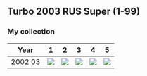 ## Turbo 2003 RUS Super (1-99)

### My collection

|  Year   |                                                                                                       1                                                                                                        |                                                                                                       2                                                                                                        |                                                                                                       3                                                                                                        |                                                                                                       4                                                                                                        |                                                                                                       5                                                                                                        |
|:-------:|:--------------------------------------------------------------------------------------------------------------------------------------------------------------------------------------------------------------:|:--------------------------------------------------------------------------------------------------------------------------------------------------------------------------------------------------------------:|:--------------------------------------------------------------------------------------------------------------------------------------------------------------------------------------------------------------:|:--------------------------------------------------------------------------------------------------------------------------------------------------------------------------------------------------------------:|:--------------------------------------------------------------------------------------------------------------------------------------------------------------------------------------------------------------:|
| 2002 03 | [<img src='thumbnails/outer/2002_03.1.0.png'>](https://raw.githubusercontent.com/vlegchilkin/collection/552d174ffae5ef0cb72467d9bb9c42f63dd9246b/gum_wrappers/kent/turbo/2003/RUS/super/outer/2002_03.1.0.png) | [<img src='thumbnails/outer/2002_03.2.0.png'>](https://raw.githubusercontent.com/vlegchilkin/collection/552d174ffae5ef0cb72467d9bb9c42f63dd9246b/gum_wrappers/kent/turbo/2003/RUS/super/outer/2002_03.2.0.png) | [<img src='thumbnails/outer/2002_03.3.0.png'>](https://raw.githubusercontent.com/vlegchilkin/collection/552d174ffae5ef0cb72467d9bb9c42f63dd9246b/gum_wrappers/kent/turbo/2003/RUS/super/outer/2002_03.3.0.png) | [<img src='thumbnails/outer/2002_03.4.0.png'>](https://raw.githubusercontent.com/vlegchilkin/collection/552d174ffae5ef0cb72467d9bb9c42f63dd9246b/gum_wrappers/kent/turbo/2003/RUS/super/outer/2002_03.4.0.png) | [<img src='thumbnails/outer/2002_03.5.0.png'>](https://raw.githubusercontent.com/vlegchilkin/collection/552d174ffae5ef0cb72467d9bb9c42f63dd9246b/gum_wrappers/kent/turbo/2003/RUS/super/outer/2002_03.5.0.png) |

<span style="display: inline-block;">
	<a href='https://raw.githubusercontent.com/vlegchilkin/collection/bb62183bbbef6b8d8eb049662fe9d50fc2c40ec8/gum_wrappers/kent/turbo/2003/RUS/super/inner/1.0.png' title=''><img src='thumbnails/inner/1.0.png' alt=''></a>
</span>
<span style="display: inline-block;">
	<a href='https://raw.githubusercontent.com/vlegchilkin/collection/bb62183bbbef6b8d8eb049662fe9d50fc2c40ec8/gum_wrappers/kent/turbo/2003/RUS/super/inner/2.0.png' title=''><img src='thumbnails/inner/2.0.png' alt=''></a>
</span>
<span style="display: inline-block;">
	<a href='https://raw.githubusercontent.com/vlegchilkin/collection/bb62183bbbef6b8d8eb049662fe9d50fc2c40ec8/gum_wrappers/kent/turbo/2003/RUS/super/inner/3.0.png' title=''><img src='thumbnails/inner/3.0.png' alt=''></a>
</span>
<span style="display: inline-block;">
	<a href='https://raw.githubusercontent.com/vlegchilkin/collection/bb62183bbbef6b8d8eb049662fe9d50fc2c40ec8/gum_wrappers/kent/turbo/2003/RUS/super/inner/4.0.png' title=''><img src='thumbnails/inner/4.0.png' alt=''></a>
</span>
<span style="display: inline-block;">
	<a href='https://raw.githubusercontent.com/vlegchilkin/collection/bb62183bbbef6b8d8eb049662fe9d50fc2c40ec8/gum_wrappers/kent/turbo/2003/RUS/super/inner/5.0.png' title=''><img src='thumbnails/inner/5.0.png' alt=''></a>
</span>
<span style="display: inline-block;">
	<a href='https://raw.githubusercontent.com/vlegchilkin/collection/bb62183bbbef6b8d8eb049662fe9d50fc2c40ec8/gum_wrappers/kent/turbo/2003/RUS/super/inner/6.0.png' title=''><img src='thumbnails/inner/6.0.png' alt=''></a>
</span>
<span style="display: inline-block;">
	<a href='https://raw.githubusercontent.com/vlegchilkin/collection/bb62183bbbef6b8d8eb049662fe9d50fc2c40ec8/gum_wrappers/kent/turbo/2003/RUS/super/inner/7.0.png' title=''><img src='thumbnails/inner/7.0.png' alt=''></a>
</span>
<span style="display: inline-block;">
	<a href='https://raw.githubusercontent.com/vlegchilkin/collection/bb62183bbbef6b8d8eb049662fe9d50fc2c40ec8/gum_wrappers/kent/turbo/2003/RUS/super/inner/8.0.png' title=''><img src='thumbnails/inner/8.0.png' alt=''></a>
</span>
<span style="display: inline-block;">
	<a href='https://raw.githubusercontent.com/vlegchilkin/collection/bb62183bbbef6b8d8eb049662fe9d50fc2c40ec8/gum_wrappers/kent/turbo/2003/RUS/super/inner/9.0.png' title=''><img src='thumbnails/inner/9.0.png' alt=''></a>
</span>
<span style="display: inline-block;">
	<a href='https://raw.githubusercontent.com/vlegchilkin/collection/bb62183bbbef6b8d8eb049662fe9d50fc2c40ec8/gum_wrappers/kent/turbo/2003/RUS/super/inner/10.0.png' title=''><img src='thumbnails/inner/10.0.png' alt=''></a>
</span>
<span style="display: inline-block;">
	<a href='https://raw.githubusercontent.com/vlegchilkin/collection/bb62183bbbef6b8d8eb049662fe9d50fc2c40ec8/gum_wrappers/kent/turbo/2003/RUS/super/inner/11.0.png' title=''><img src='thumbnails/inner/11.0.png' alt=''></a>
</span>
<span style="display: inline-block;">
	<a href='https://raw.githubusercontent.com/vlegchilkin/collection/bb62183bbbef6b8d8eb049662fe9d50fc2c40ec8/gum_wrappers/kent/turbo/2003/RUS/super/inner/12.0.png' title=''><img src='thumbnails/inner/12.0.png' alt=''></a>
</span>
<span style="display: inline-block;">
	<a href='https://raw.githubusercontent.com/vlegchilkin/collection/bb62183bbbef6b8d8eb049662fe9d50fc2c40ec8/gum_wrappers/kent/turbo/2003/RUS/super/inner/13.0.png' title=''><img src='thumbnails/inner/13.0.png' alt=''></a>
</span>
<span style="display: inline-block;">
	<a href='https://raw.githubusercontent.com/vlegchilkin/collection/bb62183bbbef6b8d8eb049662fe9d50fc2c40ec8/gum_wrappers/kent/turbo/2003/RUS/super/inner/14.0.png' title=''><img src='thumbnails/inner/14.0.png' alt=''></a>
</span>
<span style="display: inline-block;">
	<a href='https://raw.githubusercontent.com/vlegchilkin/collection/bb62183bbbef6b8d8eb049662fe9d50fc2c40ec8/gum_wrappers/kent/turbo/2003/RUS/super/inner/15.0.png' title=''><img src='thumbnails/inner/15.0.png' alt=''></a>
</span>
<span style="display: inline-block;">
	<a href='https://raw.githubusercontent.com/vlegchilkin/collection/bb62183bbbef6b8d8eb049662fe9d50fc2c40ec8/gum_wrappers/kent/turbo/2003/RUS/super/inner/16.0.png' title=''><img src='thumbnails/inner/16.0.png' alt=''></a>
</span>
<span style="display: inline-block;">
	<a href='https://raw.githubusercontent.com/vlegchilkin/collection/bb62183bbbef6b8d8eb049662fe9d50fc2c40ec8/gum_wrappers/kent/turbo/2003/RUS/super/inner/17.0.png' title=''><img src='thumbnails/inner/17.0.png' alt=''></a>
</span>
<span style="display: inline-block;">
	<a href='https://raw.githubusercontent.com/vlegchilkin/collection/bb62183bbbef6b8d8eb049662fe9d50fc2c40ec8/gum_wrappers/kent/turbo/2003/RUS/super/inner/18.0.png' title=''><img src='thumbnails/inner/18.0.png' alt=''></a>
</span>
<span style="display: inline-block;">
	<a href='https://raw.githubusercontent.com/vlegchilkin/collection/bb62183bbbef6b8d8eb049662fe9d50fc2c40ec8/gum_wrappers/kent/turbo/2003/RUS/super/inner/19.0.png' title=''><img src='thumbnails/inner/19.0.png' alt=''></a>
</span>
<span style="display: inline-block;">
	<a href='https://raw.githubusercontent.com/vlegchilkin/collection/bb62183bbbef6b8d8eb049662fe9d50fc2c40ec8/gum_wrappers/kent/turbo/2003/RUS/super/inner/20.0.png' title=''><img src='thumbnails/inner/20.0.png' alt=''></a>
</span>
<span style="display: inline-block;">
	<a href='https://raw.githubusercontent.com/vlegchilkin/collection/bb62183bbbef6b8d8eb049662fe9d50fc2c40ec8/gum_wrappers/kent/turbo/2003/RUS/super/inner/21.0.png' title=''><img src='thumbnails/inner/21.0.png' alt=''></a>
</span>
<span style="display: inline-block;">
	<a href='https://raw.githubusercontent.com/vlegchilkin/collection/bb62183bbbef6b8d8eb049662fe9d50fc2c40ec8/gum_wrappers/kent/turbo/2003/RUS/super/inner/22.0.png' title=''><img src='thumbnails/inner/22.0.png' alt=''></a>
</span>
<span style="display: inline-block;">
	<a href='https://raw.githubusercontent.com/vlegchilkin/collection/bb62183bbbef6b8d8eb049662fe9d50fc2c40ec8/gum_wrappers/kent/turbo/2003/RUS/super/inner/23.0.png' title=''><img src='thumbnails/inner/23.0.png' alt=''></a>
</span>
<span style="display: inline-block;">
	<a href='https://raw.githubusercontent.com/vlegchilkin/collection/bb62183bbbef6b8d8eb049662fe9d50fc2c40ec8/gum_wrappers/kent/turbo/2003/RUS/super/inner/24.0.png' title=''><img src='thumbnails/inner/24.0.png' alt=''></a>
</span>
<span style="display: inline-block;">
	<a href='https://raw.githubusercontent.com/vlegchilkin/collection/bb62183bbbef6b8d8eb049662fe9d50fc2c40ec8/gum_wrappers/kent/turbo/2003/RUS/super/inner/25.0.png' title=''><img src='thumbnails/inner/25.0.png' alt=''></a>
</span>
<span style="display: inline-block;">
	<a href='https://raw.githubusercontent.com/vlegchilkin/collection/bb62183bbbef6b8d8eb049662fe9d50fc2c40ec8/gum_wrappers/kent/turbo/2003/RUS/super/inner/26.0.png' title=''><img src='thumbnails/inner/26.0.png' alt=''></a>
</span>
<span style="display: inline-block;">
	<a href='https://raw.githubusercontent.com/vlegchilkin/collection/bb62183bbbef6b8d8eb049662fe9d50fc2c40ec8/gum_wrappers/kent/turbo/2003/RUS/super/inner/27.0.png' title=''><img src='thumbnails/inner/27.0.png' alt=''></a>
</span>
<span style="display: inline-block;">
	<a href='https://raw.githubusercontent.com/vlegchilkin/collection/bb62183bbbef6b8d8eb049662fe9d50fc2c40ec8/gum_wrappers/kent/turbo/2003/RUS/super/inner/28.0.png' title=''><img src='thumbnails/inner/28.0.png' alt=''></a>
</span>
<span style="display: inline-block;">
	<a href='https://raw.githubusercontent.com/vlegchilkin/collection/bb62183bbbef6b8d8eb049662fe9d50fc2c40ec8/gum_wrappers/kent/turbo/2003/RUS/super/inner/29.0.png' title=''><img src='thumbnails/inner/29.0.png' alt=''></a>
</span>
<span style="display: inline-block;">
	<a href='https://raw.githubusercontent.com/vlegchilkin/collection/bb62183bbbef6b8d8eb049662fe9d50fc2c40ec8/gum_wrappers/kent/turbo/2003/RUS/super/inner/30.0.png' title=''><img src='thumbnails/inner/30.0.png' alt=''></a>
</span>
<span style="display: inline-block;">
	<a href='https://raw.githubusercontent.com/vlegchilkin/collection/bb62183bbbef6b8d8eb049662fe9d50fc2c40ec8/gum_wrappers/kent/turbo/2003/RUS/super/inner/31.0.png' title=''><img src='thumbnails/inner/31.0.png' alt=''></a>
</span>
<span style="display: inline-block;">
	<a href='https://raw.githubusercontent.com/vlegchilkin/collection/bb62183bbbef6b8d8eb049662fe9d50fc2c40ec8/gum_wrappers/kent/turbo/2003/RUS/super/inner/32.0.png' title=''><img src='thumbnails/inner/32.0.png' alt=''></a>
</span>
<span style="display: inline-block;">
	<a href='https://raw.githubusercontent.com/vlegchilkin/collection/bb62183bbbef6b8d8eb049662fe9d50fc2c40ec8/gum_wrappers/kent/turbo/2003/RUS/super/inner/33.0.png' title=''><img src='thumbnails/inner/33.0.png' alt=''></a>
</span>
<span style="display: inline-block;">
	<a href='https://raw.githubusercontent.com/vlegchilkin/collection/bb62183bbbef6b8d8eb049662fe9d50fc2c40ec8/gum_wrappers/kent/turbo/2003/RUS/super/inner/34.0.png' title=''><img src='thumbnails/inner/34.0.png' alt=''></a>
</span>
<span style="display: inline-block;">
	<a href='https://raw.githubusercontent.com/vlegchilkin/collection/bb62183bbbef6b8d8eb049662fe9d50fc2c40ec8/gum_wrappers/kent/turbo/2003/RUS/super/inner/35.0.png' title=''><img src='thumbnails/inner/35.0.png' alt=''></a>
</span>
<span style="display: inline-block;">
	<a href='https://raw.githubusercontent.com/vlegchilkin/collection/bb62183bbbef6b8d8eb049662fe9d50fc2c40ec8/gum_wrappers/kent/turbo/2003/RUS/super/inner/36.0.png' title=''><img src='thumbnails/inner/36.0.png' alt=''></a>
</span>
<span style="display: inline-block;">
	<a href='https://raw.githubusercontent.com/vlegchilkin/collection/bb62183bbbef6b8d8eb049662fe9d50fc2c40ec8/gum_wrappers/kent/turbo/2003/RUS/super/inner/37.0.png' title=''><img src='thumbnails/inner/37.0.png' alt=''></a>
</span>
<span style="display: inline-block;">
	<a href='https://raw.githubusercontent.com/vlegchilkin/collection/bb62183bbbef6b8d8eb049662fe9d50fc2c40ec8/gum_wrappers/kent/turbo/2003/RUS/super/inner/38.0.png' title=''><img src='thumbnails/inner/38.0.png' alt=''></a>
</span>
<span style="display: inline-block;">
	<a href='https://raw.githubusercontent.com/vlegchilkin/collection/bb62183bbbef6b8d8eb049662fe9d50fc2c40ec8/gum_wrappers/kent/turbo/2003/RUS/super/inner/39.0.png' title=''><img src='thumbnails/inner/39.0.png' alt=''></a>
</span>
<span style="display: inline-block;">
	<a href='https://raw.githubusercontent.com/vlegchilkin/collection/bb62183bbbef6b8d8eb049662fe9d50fc2c40ec8/gum_wrappers/kent/turbo/2003/RUS/super/inner/40.0.png' title=''><img src='thumbnails/inner/40.0.png' alt=''></a>
</span>
<span style="display: inline-block;">
	<a href='https://raw.githubusercontent.com/vlegchilkin/collection/bb62183bbbef6b8d8eb049662fe9d50fc2c40ec8/gum_wrappers/kent/turbo/2003/RUS/super/inner/41.0.png' title=''><img src='thumbnails/inner/41.0.png' alt=''></a>
</span>
<span style="display: inline-block;">
	<a href='https://raw.githubusercontent.com/vlegchilkin/collection/bb62183bbbef6b8d8eb049662fe9d50fc2c40ec8/gum_wrappers/kent/turbo/2003/RUS/super/inner/42.0.png' title=''><img src='thumbnails/inner/42.0.png' alt=''></a>
</span>
<span style="display: inline-block;">
	<a href='https://raw.githubusercontent.com/vlegchilkin/collection/bb62183bbbef6b8d8eb049662fe9d50fc2c40ec8/gum_wrappers/kent/turbo/2003/RUS/super/inner/43.0.png' title=''><img src='thumbnails/inner/43.0.png' alt=''></a>
</span>
<span style="display: inline-block;">
	<a href='https://raw.githubusercontent.com/vlegchilkin/collection/bb62183bbbef6b8d8eb049662fe9d50fc2c40ec8/gum_wrappers/kent/turbo/2003/RUS/super/inner/44.0.png' title=''><img src='thumbnails/inner/44.0.png' alt=''></a>
</span>
<span style="display: inline-block;">
	<a href='https://raw.githubusercontent.com/vlegchilkin/collection/bb62183bbbef6b8d8eb049662fe9d50fc2c40ec8/gum_wrappers/kent/turbo/2003/RUS/super/inner/45.0.png' title=''><img src='thumbnails/inner/45.0.png' alt=''></a>
</span>
<span style="display: inline-block;">
	<a href='https://raw.githubusercontent.com/vlegchilkin/collection/bb62183bbbef6b8d8eb049662fe9d50fc2c40ec8/gum_wrappers/kent/turbo/2003/RUS/super/inner/46.0.png' title=''><img src='thumbnails/inner/46.0.png' alt=''></a>
</span>
<span style="display: inline-block;">
	<a href='https://raw.githubusercontent.com/vlegchilkin/collection/bb62183bbbef6b8d8eb049662fe9d50fc2c40ec8/gum_wrappers/kent/turbo/2003/RUS/super/inner/47.0.png' title=''><img src='thumbnails/inner/47.0.png' alt=''></a>
</span>
<span style="display: inline-block;">
	<a href='https://raw.githubusercontent.com/vlegchilkin/collection/bb62183bbbef6b8d8eb049662fe9d50fc2c40ec8/gum_wrappers/kent/turbo/2003/RUS/super/inner/48.0.png' title=''><img src='thumbnails/inner/48.0.png' alt=''></a>
</span>
<span style="display: inline-block;">
	<a href='https://raw.githubusercontent.com/vlegchilkin/collection/bb62183bbbef6b8d8eb049662fe9d50fc2c40ec8/gum_wrappers/kent/turbo/2003/RUS/super/inner/49.0.png' title=''><img src='thumbnails/inner/49.0.png' alt=''></a>
</span>
<span style="display: inline-block;">
	<a href='https://raw.githubusercontent.com/vlegchilkin/collection/bb62183bbbef6b8d8eb049662fe9d50fc2c40ec8/gum_wrappers/kent/turbo/2003/RUS/super/inner/50.0.png' title=''><img src='thumbnails/inner/50.0.png' alt=''></a>
</span>
<span style="display: inline-block;">
	<a href='https://raw.githubusercontent.com/vlegchilkin/collection/bb62183bbbef6b8d8eb049662fe9d50fc2c40ec8/gum_wrappers/kent/turbo/2003/RUS/super/inner/51.0.png' title=''><img src='thumbnails/inner/51.0.png' alt=''></a>
</span>
<span style="display: inline-block;">
	<a href='https://raw.githubusercontent.com/vlegchilkin/collection/bb62183bbbef6b8d8eb049662fe9d50fc2c40ec8/gum_wrappers/kent/turbo/2003/RUS/super/inner/52.0.png' title=''><img src='thumbnails/inner/52.0.png' alt=''></a>
</span>
<span style="display: inline-block;">
	<a href='https://raw.githubusercontent.com/vlegchilkin/collection/bb62183bbbef6b8d8eb049662fe9d50fc2c40ec8/gum_wrappers/kent/turbo/2003/RUS/super/inner/53.0.png' title=''><img src='thumbnails/inner/53.0.png' alt=''></a>
</span>
<span style="display: inline-block;">
	<a href='https://raw.githubusercontent.com/vlegchilkin/collection/bb62183bbbef6b8d8eb049662fe9d50fc2c40ec8/gum_wrappers/kent/turbo/2003/RUS/super/inner/54.0.png' title=''><img src='thumbnails/inner/54.0.png' alt=''></a>
</span>
<span style="display: inline-block;">
	<a href='https://raw.githubusercontent.com/vlegchilkin/collection/bb62183bbbef6b8d8eb049662fe9d50fc2c40ec8/gum_wrappers/kent/turbo/2003/RUS/super/inner/55.0.png' title=''><img src='thumbnails/inner/55.0.png' alt=''></a>
</span>
<span style="display: inline-block;">
	<a href='https://raw.githubusercontent.com/vlegchilkin/collection/bb62183bbbef6b8d8eb049662fe9d50fc2c40ec8/gum_wrappers/kent/turbo/2003/RUS/super/inner/56.0.png' title=''><img src='thumbnails/inner/56.0.png' alt=''></a>
</span>
<span style="display: inline-block;">
	<a href='https://raw.githubusercontent.com/vlegchilkin/collection/bb62183bbbef6b8d8eb049662fe9d50fc2c40ec8/gum_wrappers/kent/turbo/2003/RUS/super/inner/57.0.png' title=''><img src='thumbnails/inner/57.0.png' alt=''></a>
</span>
<span style="display: inline-block;">
	<a href='https://raw.githubusercontent.com/vlegchilkin/collection/bb62183bbbef6b8d8eb049662fe9d50fc2c40ec8/gum_wrappers/kent/turbo/2003/RUS/super/inner/58.0.png' title=''><img src='thumbnails/inner/58.0.png' alt=''></a>
</span>
<span style="display: inline-block;">
	<a href='https://raw.githubusercontent.com/vlegchilkin/collection/bb62183bbbef6b8d8eb049662fe9d50fc2c40ec8/gum_wrappers/kent/turbo/2003/RUS/super/inner/59.0.png' title=''><img src='thumbnails/inner/59.0.png' alt=''></a>
</span>
<span style="display: inline-block;">
	<a href='https://raw.githubusercontent.com/vlegchilkin/collection/bb62183bbbef6b8d8eb049662fe9d50fc2c40ec8/gum_wrappers/kent/turbo/2003/RUS/super/inner/60.0.png' title=''><img src='thumbnails/inner/60.0.png' alt=''></a>
</span>
<span style="display: inline-block;">
	<a href='https://raw.githubusercontent.com/vlegchilkin/collection/bb62183bbbef6b8d8eb049662fe9d50fc2c40ec8/gum_wrappers/kent/turbo/2003/RUS/super/inner/61.0.png' title=''><img src='thumbnails/inner/61.0.png' alt=''></a>
</span>
<span style="display: inline-block;">
	<a href='https://raw.githubusercontent.com/vlegchilkin/collection/bb62183bbbef6b8d8eb049662fe9d50fc2c40ec8/gum_wrappers/kent/turbo/2003/RUS/super/inner/62.0.png' title=''><img src='thumbnails/inner/62.0.png' alt=''></a>
</span>
<span style="display: inline-block;">
	<a href='https://raw.githubusercontent.com/vlegchilkin/collection/bb62183bbbef6b8d8eb049662fe9d50fc2c40ec8/gum_wrappers/kent/turbo/2003/RUS/super/inner/63.0.png' title=''><img src='thumbnails/inner/63.0.png' alt=''></a>
</span>
<span style="display: inline-block;">
	<a href='https://raw.githubusercontent.com/vlegchilkin/collection/bb62183bbbef6b8d8eb049662fe9d50fc2c40ec8/gum_wrappers/kent/turbo/2003/RUS/super/inner/64.0.png' title=''><img src='thumbnails/inner/64.0.png' alt=''></a>
</span>
<span style="display: inline-block;">
	<a href='https://raw.githubusercontent.com/vlegchilkin/collection/bb62183bbbef6b8d8eb049662fe9d50fc2c40ec8/gum_wrappers/kent/turbo/2003/RUS/super/inner/65.0.png' title=''><img src='thumbnails/inner/65.0.png' alt=''></a>
</span>
<span style="display: inline-block;">
	<a href='https://raw.githubusercontent.com/vlegchilkin/collection/bb62183bbbef6b8d8eb049662fe9d50fc2c40ec8/gum_wrappers/kent/turbo/2003/RUS/super/inner/66.0.png' title=''><img src='thumbnails/inner/66.0.png' alt=''></a>
</span>
<span style="display: inline-block;">
	<a href='https://raw.githubusercontent.com/vlegchilkin/collection/bb62183bbbef6b8d8eb049662fe9d50fc2c40ec8/gum_wrappers/kent/turbo/2003/RUS/super/inner/67.0.png' title=''><img src='thumbnails/inner/67.0.png' alt=''></a>
</span>
<span style="display: inline-block;">
	<a href='https://raw.githubusercontent.com/vlegchilkin/collection/bb62183bbbef6b8d8eb049662fe9d50fc2c40ec8/gum_wrappers/kent/turbo/2003/RUS/super/inner/68.0.png' title=''><img src='thumbnails/inner/68.0.png' alt=''></a>
</span>
<span style="display: inline-block;">
	<a href='https://raw.githubusercontent.com/vlegchilkin/collection/bb62183bbbef6b8d8eb049662fe9d50fc2c40ec8/gum_wrappers/kent/turbo/2003/RUS/super/inner/69.0.png' title=''><img src='thumbnails/inner/69.0.png' alt=''></a>
</span>
<span style="display: inline-block;">
	<a href='https://raw.githubusercontent.com/vlegchilkin/collection/bb62183bbbef6b8d8eb049662fe9d50fc2c40ec8/gum_wrappers/kent/turbo/2003/RUS/super/inner/70.0.png' title=''><img src='thumbnails/inner/70.0.png' alt=''></a>
</span>
<span style="display: inline-block;">
	<a href='https://raw.githubusercontent.com/vlegchilkin/collection/bb62183bbbef6b8d8eb049662fe9d50fc2c40ec8/gum_wrappers/kent/turbo/2003/RUS/super/inner/71.0.png' title=''><img src='thumbnails/inner/71.0.png' alt=''></a>
</span>
<span style="display: inline-block;">
	<a href='https://raw.githubusercontent.com/vlegchilkin/collection/bb62183bbbef6b8d8eb049662fe9d50fc2c40ec8/gum_wrappers/kent/turbo/2003/RUS/super/inner/72.0.png' title=''><img src='thumbnails/inner/72.0.png' alt=''></a>
</span>
<span style="display: inline-block;">
	<a href='https://raw.githubusercontent.com/vlegchilkin/collection/bb62183bbbef6b8d8eb049662fe9d50fc2c40ec8/gum_wrappers/kent/turbo/2003/RUS/super/inner/73.0.png' title=''><img src='thumbnails/inner/73.0.png' alt=''></a>
</span>
<span style="display: inline-block;">
	<a href='https://raw.githubusercontent.com/vlegchilkin/collection/bb62183bbbef6b8d8eb049662fe9d50fc2c40ec8/gum_wrappers/kent/turbo/2003/RUS/super/inner/74.0.png' title=''><img src='thumbnails/inner/74.0.png' alt=''></a>
</span>
<span style="display: inline-block;">
	<a href='https://raw.githubusercontent.com/vlegchilkin/collection/bb62183bbbef6b8d8eb049662fe9d50fc2c40ec8/gum_wrappers/kent/turbo/2003/RUS/super/inner/75.0.png' title=''><img src='thumbnails/inner/75.0.png' alt=''></a>
</span>
<span style="display: inline-block;">
	<a href='https://raw.githubusercontent.com/vlegchilkin/collection/bb62183bbbef6b8d8eb049662fe9d50fc2c40ec8/gum_wrappers/kent/turbo/2003/RUS/super/inner/76.0.png' title=''><img src='thumbnails/inner/76.0.png' alt=''></a>
</span>
<span style="display: inline-block;">
	<a href='https://raw.githubusercontent.com/vlegchilkin/collection/bb62183bbbef6b8d8eb049662fe9d50fc2c40ec8/gum_wrappers/kent/turbo/2003/RUS/super/inner/77.0.png' title=''><img src='thumbnails/inner/77.0.png' alt=''></a>
</span>
<span style="display: inline-block;">
	<a href='https://raw.githubusercontent.com/vlegchilkin/collection/bb62183bbbef6b8d8eb049662fe9d50fc2c40ec8/gum_wrappers/kent/turbo/2003/RUS/super/inner/78.0.png' title=''><img src='thumbnails/inner/78.0.png' alt=''></a>
</span>
<span style="display: inline-block;">
	<a href='https://raw.githubusercontent.com/vlegchilkin/collection/bb62183bbbef6b8d8eb049662fe9d50fc2c40ec8/gum_wrappers/kent/turbo/2003/RUS/super/inner/79.0.png' title=''><img src='thumbnails/inner/79.0.png' alt=''></a>
</span>
<span style="display: inline-block;">
	<a href='https://raw.githubusercontent.com/vlegchilkin/collection/bb62183bbbef6b8d8eb049662fe9d50fc2c40ec8/gum_wrappers/kent/turbo/2003/RUS/super/inner/80.0.png' title=''><img src='thumbnails/inner/80.0.png' alt=''></a>
</span>
<span style="display: inline-block;">
	<a href='https://raw.githubusercontent.com/vlegchilkin/collection/bb62183bbbef6b8d8eb049662fe9d50fc2c40ec8/gum_wrappers/kent/turbo/2003/RUS/super/inner/81.0.png' title=''><img src='thumbnails/inner/81.0.png' alt=''></a>
</span>
<span style="display: inline-block;">
	<a href='https://raw.githubusercontent.com/vlegchilkin/collection/bb62183bbbef6b8d8eb049662fe9d50fc2c40ec8/gum_wrappers/kent/turbo/2003/RUS/super/inner/82.0.png' title=''><img src='thumbnails/inner/82.0.png' alt=''></a>
</span>
<span style="display: inline-block;">
	<a href='https://raw.githubusercontent.com/vlegchilkin/collection/bb62183bbbef6b8d8eb049662fe9d50fc2c40ec8/gum_wrappers/kent/turbo/2003/RUS/super/inner/83.0.png' title=''><img src='thumbnails/inner/83.0.png' alt=''></a>
</span>
<span style="display: inline-block;">
	<a href='https://raw.githubusercontent.com/vlegchilkin/collection/bb62183bbbef6b8d8eb049662fe9d50fc2c40ec8/gum_wrappers/kent/turbo/2003/RUS/super/inner/84.0.png' title=''><img src='thumbnails/inner/84.0.png' alt=''></a>
</span>
<span style="display: inline-block;">
	<a href='https://raw.githubusercontent.com/vlegchilkin/collection/bb62183bbbef6b8d8eb049662fe9d50fc2c40ec8/gum_wrappers/kent/turbo/2003/RUS/super/inner/85.0.png' title=''><img src='thumbnails/inner/85.0.png' alt=''></a>
</span>
<span style="display: inline-block;">
	<a href='https://raw.githubusercontent.com/vlegchilkin/collection/bb62183bbbef6b8d8eb049662fe9d50fc2c40ec8/gum_wrappers/kent/turbo/2003/RUS/super/inner/86.0.png' title=''><img src='thumbnails/inner/86.0.png' alt=''></a>
</span>
<span style="display: inline-block;">
	<a href='https://raw.githubusercontent.com/vlegchilkin/collection/bb62183bbbef6b8d8eb049662fe9d50fc2c40ec8/gum_wrappers/kent/turbo/2003/RUS/super/inner/87.0.png' title=''><img src='thumbnails/inner/87.0.png' alt=''></a>
</span>
<span style="display: inline-block;">
	<a href='https://raw.githubusercontent.com/vlegchilkin/collection/bb62183bbbef6b8d8eb049662fe9d50fc2c40ec8/gum_wrappers/kent/turbo/2003/RUS/super/inner/88.0.png' title=''><img src='thumbnails/inner/88.0.png' alt=''></a>
</span>
<span style="display: inline-block;">
	<a href='https://raw.githubusercontent.com/vlegchilkin/collection/bb62183bbbef6b8d8eb049662fe9d50fc2c40ec8/gum_wrappers/kent/turbo/2003/RUS/super/inner/89.0.png' title=''><img src='thumbnails/inner/89.0.png' alt=''></a>
</span>
<span style="display: inline-block;">
	<a href='https://raw.githubusercontent.com/vlegchilkin/collection/bb62183bbbef6b8d8eb049662fe9d50fc2c40ec8/gum_wrappers/kent/turbo/2003/RUS/super/inner/90.0.png' title=''><img src='thumbnails/inner/90.0.png' alt=''></a>
</span>
<span style="display: inline-block;">
	<a href='https://raw.githubusercontent.com/vlegchilkin/collection/bb62183bbbef6b8d8eb049662fe9d50fc2c40ec8/gum_wrappers/kent/turbo/2003/RUS/super/inner/91.0.png' title=''><img src='thumbnails/inner/91.0.png' alt=''></a>
</span>
<span style="display: inline-block;">
	<a href='https://raw.githubusercontent.com/vlegchilkin/collection/bb62183bbbef6b8d8eb049662fe9d50fc2c40ec8/gum_wrappers/kent/turbo/2003/RUS/super/inner/92.0.png' title=''><img src='thumbnails/inner/92.0.png' alt=''></a>
</span>
<span style="display: inline-block;">
	<a href='https://raw.githubusercontent.com/vlegchilkin/collection/bb62183bbbef6b8d8eb049662fe9d50fc2c40ec8/gum_wrappers/kent/turbo/2003/RUS/super/inner/93.0.png' title=''><img src='thumbnails/inner/93.0.png' alt=''></a>
</span>
<span style="display: inline-block;">
	<a href='https://raw.githubusercontent.com/vlegchilkin/collection/bb62183bbbef6b8d8eb049662fe9d50fc2c40ec8/gum_wrappers/kent/turbo/2003/RUS/super/inner/94.0.png' title=''><img src='thumbnails/inner/94.0.png' alt=''></a>
</span>
<span style="display: inline-block;">
	<a href='https://raw.githubusercontent.com/vlegchilkin/collection/bb62183bbbef6b8d8eb049662fe9d50fc2c40ec8/gum_wrappers/kent/turbo/2003/RUS/super/inner/95.0.png' title=''><img src='thumbnails/inner/95.0.png' alt=''></a>
</span>
<span style="display: inline-block;">
	<a href='https://raw.githubusercontent.com/vlegchilkin/collection/bb62183bbbef6b8d8eb049662fe9d50fc2c40ec8/gum_wrappers/kent/turbo/2003/RUS/super/inner/96.0.png' title=''><img src='thumbnails/inner/96.0.png' alt=''></a>
</span>
<span style="display: inline-block;">
	<a href='https://raw.githubusercontent.com/vlegchilkin/collection/bb62183bbbef6b8d8eb049662fe9d50fc2c40ec8/gum_wrappers/kent/turbo/2003/RUS/super/inner/97.0.png' title=''><img src='thumbnails/inner/97.0.png' alt=''></a>
</span>
<span style="display: inline-block;">
	<a href='https://raw.githubusercontent.com/vlegchilkin/collection/bb62183bbbef6b8d8eb049662fe9d50fc2c40ec8/gum_wrappers/kent/turbo/2003/RUS/super/inner/98.0.png' title=''><img src='thumbnails/inner/98.0.png' alt=''></a>
</span>
<span style="display: inline-block;">
	<a href='https://raw.githubusercontent.com/vlegchilkin/collection/bb62183bbbef6b8d8eb049662fe9d50fc2c40ec8/gum_wrappers/kent/turbo/2003/RUS/super/inner/99.0.png' title=''><img src='thumbnails/inner/99.0.png' alt=''></a>
</span>

